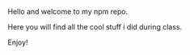 Hello and welcome to my npm repo.

Here you will find all the cool stuff i did during class.

Enjoy!
